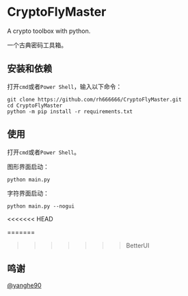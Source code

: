 # CryptoFlyMaster
A crypto toolbox with python.  

一个古典密码工具箱。

## 安装和依赖
打开`cmd`或者`Power Shell`，输入以下命令：
```shell
git clone https://github.com/rh666666/CryptoFlyMaster.git
cd CryptoFlyMaster
python -m pip install -r requirements.txt
```
## 使用
打开`cmd`或者`Power Shell`。  

图形界面启动：
```shell
python main.py
```
字符界面启动：
```shell
python main.py --nogui
```
<<<<<<< HEAD

=======
>>>>>>> BetterUI
## 鸣谢
<a href='https://github.com/yanghe90'>@yanghe90</a>